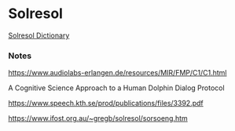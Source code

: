 # Solresol

<a href="https://williamedwardhahn.github.io/solresol/Hahn_Solresol_Dictionary_17.html?word=dore domilado solresol">Solresol Dictionary</a>







### Notes

https://www.audiolabs-erlangen.de/resources/MIR/FMP/C1/C1.html

A Cognitive Science Approach to a Human Dolphin Dialog Protocol

https://www.speech.kth.se/prod/publications/files/3392.pdf

https://www.ifost.org.au/~gregb/solresol/sorsoeng.htm
